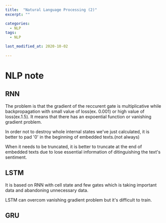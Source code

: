 ```yaml
---
title:  "Natural Language Processing (2)"
excerpt: ""

categories:
  - NLP
tags:
  - NLP

last_modified_at: 2020-10-02
 
---
```


# NLP note

## RNN

The problem is that the gradient of the reccurent gate is multiplicative while backpropagation with small value of loss(ex. 0.001) or high value of loss(ex.1.5). It means that there has an expoential function or vanishing gradient problem. <br>

In order not to destroy whole internal states we've just calculated, it is better to pad '0' in the beginning of embedded texts.(not always) <br>

When it needs to be truncated, it is better to truncate at the end of embedded texts due to lose essential information of ditinguishing the text's sentiment.


## LSTM

It is based on RNN with cell state and few gates which is taking important data and abandoning unnecessary data. <br>

LSTM can overcom vanishing gradient problem but it's difficult to train.

<!--
difficult to train
very long gradient paths
transfer learning never really worked-->

## GRU